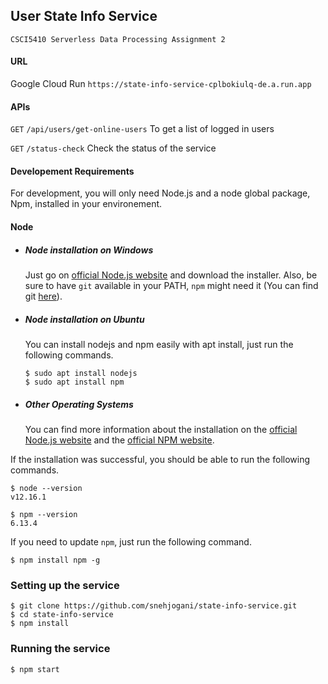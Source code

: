 ## User State Info Service
    CSCI5410 Serverless Data Processing Assignment 2

#### URL

Google Cloud Run  `https://state-info-service-cplbokiulq-de.a.run.app`

#### APIs

`GET` `/api/users/get-online-users` To get a list of logged in users

`GET` `/status-check` Check the status of the service

#### Developement Requirements

For development, you will only need Node.js and a node global package, Npm, installed in your environement.

#### Node
- ##### Node installation on Windows

  Just go on [official Node.js website](https://nodejs.org/) and download the installer.
Also, be sure to have `git` available in your PATH, `npm` might need it (You can find git [here](https://git-scm.com/)).

- ##### Node installation on Ubuntu

  You can install nodejs and npm easily with apt install, just run the following commands.

      $ sudo apt install nodejs
      $ sudo apt install npm

- ##### Other Operating Systems
  You can find more information about the installation on the [official Node.js website](https://nodejs.org/) and the [official NPM website](https://npmjs.org/).

If the installation was successful, you should be able to run the following commands.

    $ node --version
    v12.16.1

    $ npm --version
    6.13.4

If you need to update `npm`, just run the following command.

    $ npm install npm -g


### Setting up the service

    $ git clone https://github.com/snehjogani/state-info-service.git
    $ cd state-info-service
    $ npm install

### Running the service

    $ npm start
